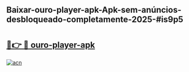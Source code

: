 ## Baixar-ouro-player-apk-Apk-sem-anúncios-desbloqueado-completamente-2025-#is9p5

# <h2><a href="https://ainizakaria.my?title=ouro-player-apk&ref=22M">🔗👉 🔴 ouro-player-apk</a></h2>

[![acn](https://github.com/user-attachments/assets/0f9c940e-d8b0-45ae-aac7-cd30a18b3e1c)](https://ainizakaria.my?title=ouro-player-apk&ref=22M)

